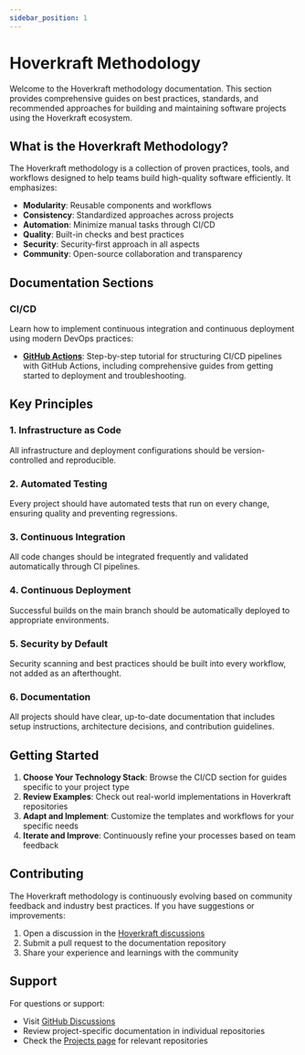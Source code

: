 ```yaml
---
sidebar_position: 1
---
```


# Hoverkraft Methodology

Welcome to the Hoverkraft methodology documentation. This section provides comprehensive guides on best practices, standards, and recommended approaches for building and maintaining software projects using the Hoverkraft ecosystem.

## What is the Hoverkraft Methodology?

The Hoverkraft methodology is a collection of proven practices, tools, and workflows designed to help teams build high-quality software efficiently. It emphasizes:

- **Modularity**: Reusable components and workflows
- **Consistency**: Standardized approaches across projects
- **Automation**: Minimize manual tasks through CI/CD
- **Quality**: Built-in checks and best practices
- **Security**: Security-first approach in all aspects
- **Community**: Open-source collaboration and transparency

## Documentation Sections

### CI/CD

Learn how to implement continuous integration and continuous deployment using modern DevOps practices:

- **[GitHub Actions](./ci-cd/github/)**: Step-by-step tutorial for structuring CI/CD pipelines with GitHub Actions, including comprehensive guides from getting started to deployment and troubleshooting.

## Key Principles

### 1. Infrastructure as Code

All infrastructure and deployment configurations should be version-controlled and reproducible.

### 2. Automated Testing

Every project should have automated tests that run on every change, ensuring quality and preventing regressions.

### 3. Continuous Integration

All code changes should be integrated frequently and validated automatically through CI pipelines.

### 4. Continuous Deployment

Successful builds on the main branch should be automatically deployed to appropriate environments.

### 5. Security by Default

Security scanning and best practices should be built into every workflow, not added as an afterthought.

### 6. Documentation

All projects should have clear, up-to-date documentation that includes setup instructions, architecture decisions, and contribution guidelines.

## Getting Started

1. **Choose Your Technology Stack**: Browse the CI/CD section for guides specific to your project type
2. **Review Examples**: Check out real-world implementations in Hoverkraft repositories
3. **Adapt and Implement**: Customize the templates and workflows for your specific needs
4. **Iterate and Improve**: Continuously refine your processes based on team feedback

## Contributing

The Hoverkraft methodology is continuously evolving based on community feedback and industry best practices. If you have suggestions or improvements:

1. Open a discussion in the [Hoverkraft discussions](https://github.com/orgs/hoverkraft-tech/discussions)
2. Submit a pull request to the documentation repository
3. Share your experience and learnings with the community

## Support

For questions or support:

- Visit [GitHub Discussions](https://github.com/orgs/hoverkraft-tech/discussions)
- Review project-specific documentation in individual repositories
- Check the [Projects page](../projects/index.md) for relevant repositories
